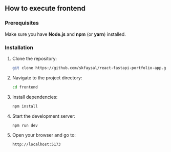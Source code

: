 ## How to execute frontend

### Prerequisites

Make sure you have **Node.js** and **npm** (or **yarn**) installed.

### Installation

1. Clone the repository:
    ```bash
    git clone https://github.com/skfaysal/react-fastapi-portfolio-app.git
    ```

2. Navigate to the project directory:
    ```bash
    cd frontend
    ```

3. Install dependencies:
    ```bash
    npm install
    ```

4. Start the development server:
    ```bash
    npm run dev
    ```

5. Open your browser and go to:
    ```
    http://localhost:5173
    ```
